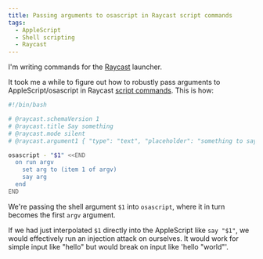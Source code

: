 ```yaml
---
title: Passing arguments to osascript in Raycast script commands
tags:
  - AppleScript
  - Shell scripting
  - Raycast
---
```


I'm writing commands for the [Raycast](https://www.raycast.com/) launcher.

It took me a while to figure out how to robustly pass arguments to AppleScript/osascript in Raycast [script commands](https://github.com/raycast/script-commands/tree/master). This is how:

``` bash
#!/bin/bash

# @raycast.schemaVersion 1
# @raycast.title Say something
# @raycast.mode silent
# @raycast.argument1 { "type": "text", "placeholder": "something to say" }

osascript - "$1" <<END
  on run argv
    set arg to (item 1 of argv)
    say arg
  end
END
```

We're passing the shell argument `$1` into `osascript`, where it in turn becomes the first `argv` argument.

If we had just interpolated `$1` directly into the AppleScript like `say "$1"`, we would effectively run an injection attack on ourselves. It would work for simple input like "hello" but would break on input like 'hello "world"'.
